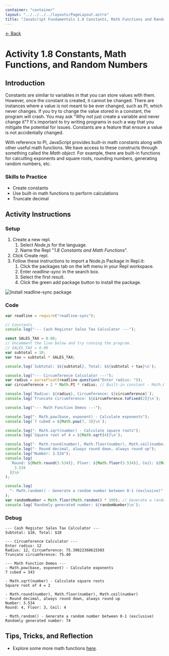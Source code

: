 ```yaml
---
container: "container"
layout: "../../../../layouts/PageLayout.astro"
title: "JavaScript Fundamentals 1.8 Constants, Math Functions and Random Numbers"
---
```


[← Back](/comp-sci/javascript/)

# Activity 1.8 Constants, Math Functions, and Random Numbers

## Introduction

Constants are similar to variables in that you can store values with them. However, once the constant is created, it cannot be changed. There are instances where a value is not meant to be ever changed, such as PI, which never changes. If you try to change the value stored in a constant, the program will crash. You may ask "Why not just create a variable and never change it"? It's important to try writing programs in such a way that you mitigate the potential for issues. Constants are a feature that ensure a value is not accidentally changed.

With reference to PI, JavaScript provides built-in math constants along with other useful math functions. We have access to these constructs through something called the _Math object_. For example, there are built-in functions for calculting exponents and square roots, rounding numbers, generating random numbers, etc.

### Skills to Practice

- Create constants
- Use built-in math functions to perform calculations
- Truncate decimal

## Activity Instructions

### Setup

1. Create a new repl.
   1. Select _Node.js_ for the language.
   2. Name the Repl "_1.8 Constants and Math Functions_".
2. Click Create repl.
3. Follow these instructions to import a Node.js Package in Repl.it:
   1. Click the packages tab on the left menu in your Repl workspace.
   2. Enter _readline-sync_ in the search box.
   3. Select the first result.
   4. Click the green add package button to install the package.

![Install readline-sync package](/assets/img/javascript/js-install-npm-package-repl.gif)

### Code

```javascript
var readline = require("readline-sync");

// Constants
console.log("--- Cash Register Sales Tax Calculator ---");

const SALES_TAX = 0.08;
// Uncomment the line below and try running the program.
// SALES_TAX = 0.09
var subtotal = 10;
var tax = subtotal * SALES_TAX;

console.log(`Subtotal: $${subtotal}, Total: $${subtotal + tax}\n`);

console.log("--- Circumference Calculator ---");
var radius = parseFloat(readline.question("Enter radius: "));
var circumference = 2 * Math.PI * radius; // Built-in constant - Math.PI

console.log(`Radius: ${radius}, Circumference: ${circumference}`);
console.log(`Truncate circumference: ${circumference.toFixed(2)}\n`);

console.log("--- Math Function Demos ---");

console.log("- Math.pow(base, exponent) - Calculate exponents");
console.log(`7 cubed = ${Math.pow(7, 3)}\n`);

console.log("- Math.sqrt(number) - Calculate square roots");
console.log(`Square root of 4 = ${Math.sqrt(4)}\n`);

console.log("- Math.round(number), Math.floor(number), Math.ceil(number)");
console.log("- Round decimal, always round down, always round up");
console.log("Number: 3.534");
console.log(
  `Round: ${Math.round(3.534)}, Floor: ${Math.floor(3.534)}, Ceil: ${Math.ceil(
    3.534
  )}\n`
);

console.log(
  "- Math.random() - Generate a random number between 0-1 (exclusive)"
);
var randomNumber = Math.floor(Math.random() * 100); // Generate a random number from 0-99
console.log(`Randomly generated number: ${randomNumber}\n`);
```

### Debug

```
--- Cash Register Sales Tax Calculator ---
Subtotal: $10, Total: $18

--- Circumference Calculator ---
Enter radius: 12
Radius: 12, Circumference: 75.39822368615503
Truncate circumference: 75.40

--- Math Function Demos ---
- Math.pow(base, exponent) - Calculate exponents
7 cubed = 343

- Math.sqrt(number) - Calculate square roots
Square root of 4 = 2

- Math.round(number), Math.floor(number), Math.ceil(number)
- Round decimal, always round down, always round up
Number: 3.534
Round: 4, Floor: 3, Ceil: 4

- Math.random() - Generate a random number between 0-1 (exclusive)
Randomly generated number: 74
```

## Tips, Tricks, and Reflection

- Explore some more math functions [here](https://developer.mozilla.org/en-US/docs/Web/JavaScript/Reference/Global_Objects/Math).
